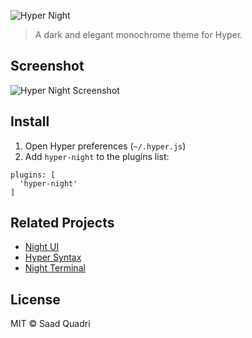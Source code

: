 ![Hyper Night](https://i.imgur.com/1dI9pbC.png)

> A dark and elegant monochrome theme for Hyper.

## Screenshot
![Hyper Night Screenshot](https://i.imgur.com/FTtRDbZ.png)

## Install

1. Open Hyper preferences (`~/.hyper.js`)
2. Add `hyper-night` to the plugins list:
```
plugins: [
  'hyper-night'
]
```

## Related Projects
- [Night UI](https://github.com/saadq/night-ui)
- [Hyper Syntax](https://github.com/saadq/night-syntax)
- [Night Terminal](https://github.com/saadq/night-terminal)

## License
MIT © Saad Quadri

